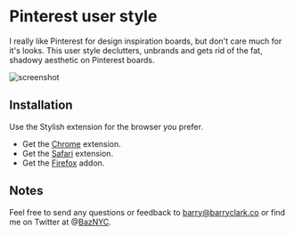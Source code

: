 # Pinterest user style

I really like Pinterest for design inspiration boards, but don't care much for it's looks. This user style declutters, unbrands and gets rid of the fat, shadowy aesthetic on Pinterest boards. 

<img src="https://raw.github.com/barryclark/pinterest-user-style/master/screenshot.png" alt="screenshot" />

## Installation
Use the Stylish extension for the browser you prefer.  
 * Get the [Chrome][3] extension.
 * Get the [Safari][4] extension.
 * Get the [Firefox][5] addon.

## Notes
Feel free to send any questions or feedback to [barry@barryclark.co][1] or find me on Twitter at @[BazNYC][2].


[1]: mailto:barry@barryclark.co        "Email Barry"
[2]: http://twitter.com/baznyc            "Barry Clark on Twitter"
[3]: https://chrome.google.com/webstore/detail/stylish/fjnbnpbmkenffdnngjfgmeleoegfcffe "Stylish for Chrome"
[4]: http://sobolev.us/stylish/ "Stylish for Safari"
[5]: https://addons.mozilla.org/fr/firefox/addon/stylish/ "Stylish for Firefox"
